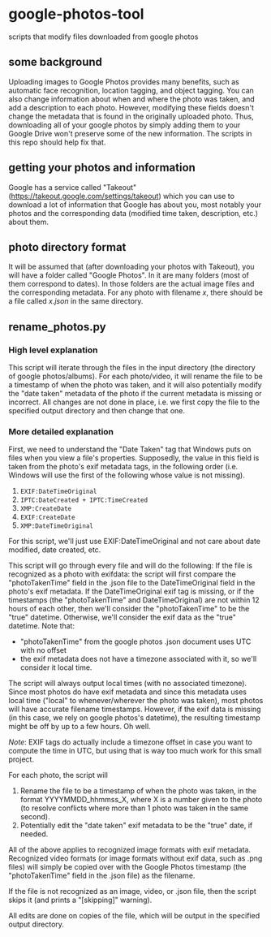 # google-photos-tool
scripts that modify files downloaded from google photos

## some background
Uploading images to Google Photos provides many benefits, such as automatic face
recognition, location tagging, and object tagging. You can also change
information about when and where the photo was taken, and add a description to
each photo. However, modifying these fields doesn't change the metadata that is
found in the originally uploaded photo. Thus, downloading all of your google
photos by simply adding them to your Google Drive won't preserve
some of the new information. The scripts in this repo should help fix that.

## getting your photos and information
Google has a service called "Takeout"
(https://takeout.google.com/settings/takeout) which you can use to download a
lot of information that Google has about you, most notably your photos and the
corresponding data (modified time taken, description, etc.) about them.

## photo directory format
It will be assumed that (after downloading your photos with Takeout), you will
have a folder called "Google Photos". In it are many folders (most of them
correspond to dates). In those folders are the actual image files and the
corresponding metadata. For any photo with filename *x*, there should be a file
called *x.json* in the same directory.

## rename_photos.py
### High level explanation
This script will iterate through the files in the input directory (the directory
of google photos/albums). For each photo/video, it will rename the file to be a
timestamp of when the photo was taken, and it will also potentially modify the
"date taken" metadata of the photo if the current metadata is missing or
incorrect. All changes are not done in place, i.e. we first copy the file to the
specified output directory and then change that one.

### More detailed explanation
First, we need to understand the "Date Taken" tag that Windows puts on files
when you view a file's properties. Supposedly, the value in this field is taken
from the photo's exif metadata tags, in the following order (i.e. Windows will
use the first of the following whose value is not missing).

1. `EXIF:DateTimeOriginal`
2. `IPTC:DateCreated + IPTC:TimeCreated`
3. `XMP:CreateDate`
4. `EXIF:CreateDate`
5. `XMP:DateTimeOriginal`

For this script, we'll just use EXIF:DateTimeOriginal and not care about
date modified, date created, etc.

This script will go through every file and will do the following:
If the file is recognized as a photo with exifdata: the script will first
compare the "photoTakenTime" field in the .json file to the DateTimeOriginal
field in the photo's exif metadata. If the DateTimeOriginal exif tag is missing,
or if the timestamps (the "photoTakenTime" and DateTimeOriginal) are not within
12 hours of each other, then we'll consider the "photoTakenTime" to be the
"true" datetime. Otherwise, we'll consider the exif data as the "true" datetime.
Note that:
- "photoTakenTime" from the google photos .json document uses UTC with no offset
- the exif metadata does not have a timezone associated with it, so we'll
consider it local time.

The script will always output local times (with no associated timezone). Since
most photos do have exif metadata and since this metadata uses local time
("local" to whenever/wherever the photo was taken), most photos will have
accurate filename timestamps. However, if the exif data is missing (in this
case, we rely on google photos's datetime), the resulting timestamp might be off
by up to a few hours. Oh well.

*Note*: EXIF tags do actually include a timezone offset in case you want to
compute the time in UTC, but using that is way too much work for this small
project.

For each photo, the script will
1. Rename the file to be a timestamp of when the photo was taken, in the format
YYYYMMDD_hhmmss_X, where X is a number given to the photo (to resolve conflicts
where more than 1 photo was taken in the same second).
2. Potentially edit the "date taken" exif metadata to be the "true" date, if
needed.

All of the above applies to recognized image formats with exif metadata.
Recognized video formats (or image formats without exif data, such as .png
files) will simply be copied over with the Google Photos timestamp (the
"photoTakenTime" field in the .json file) as the filename.

If the file is not recognized as an image, video, or .json file, then the
script skips it (and prints a "\[skipping\]" warning).

All edits are done on copies of the file, which will be output in the specified
output directory.
